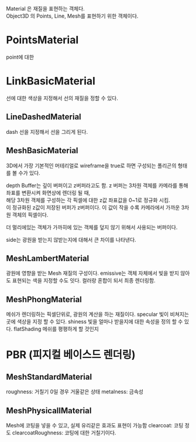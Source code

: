 Material 은 재질을 표현하는 객체다.  
Object3D 의 Points, Line, Mesh를 표현하기 위한 객체이다.

# PointsMaterial

point에 대한

# LinkBasicMaterial

선에 대한 색상을 지정해서 선의 재질을 정할 수 있다.

## LineDashedMaterial

dash 선을 지정해서 선을 그리게 된다.

## MeshBasicMaterial

3D에서 가장 기본적인 머테리얼로 wireframe을 true로 하면 구성되는 폴리곤의 형태를 볼 수가 있다.

depth Buffer는 깊이 버퍼이고 z버퍼라고도 함. z 버퍼는 3차원 객체를 카메라를 통해 좌표를 변환시켜 화면상에 렌더링 될 때,  
해당 3차원 객체를 구성하는 각 픽셀에 대한 z값 좌표값을 0~1로 정규화 시킴.  
이 정규화된 z값이 저장된 버퍼가 z버퍼이다. 이 값이 작을 수록 카메라에서 가까운 3차원 객체의 픽셀이다.

더 멀리에있는 객체가 가까히에 있는 객체를 덮지 않기 위해서 사용되는 버퍼이다.

side는 광원을 받는지 않받는지에 대해서 큰 차이를 나타낸다.

## MeshLambertMaterial

광원에 영향을 받는 Mesh 재질의 구성이다.
emissive는 객체 자체에서 빛을 받지 않아도 표현되는 색을 지정할 수도 잇다.
컬러랑 혼합이 되서 최종 렌더링함.

## MeshPhongMaterial

메쉬가 렌더링하는 픽셀단위로, 광원의 계산을 하는 재질이다.
specular 빛이 비쳐지는 곳에 색상을 지정 할 수 있다.
shiness 빛을 얼마나 받을지에 대한 속성을 정의 할 수 있다.
flatShading 메쉬를 평평하게 할 것인지

# PBR (피지컬 베이스드 렌더링)

## MeshStandardMaterial

roughness: 거칠기 0일 경우 거울같은 상태
metalness: 금속성

## MeshPhysicallMaterial

Mesh에 코팅을 넣을 수 있고, 실제 유리같은 효과도 표현이 가능함
clearcoat: 코팅 정도
clearcoatRoughness: 코팅에 대한 거칠기이다.
